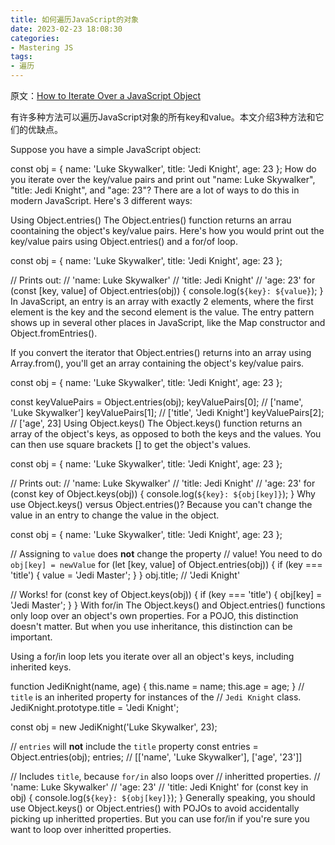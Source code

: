 ```yaml
---
title: 如何遍历JavaScript的对象
date: 2023-02-23 18:08:30
categories:
- Mastering JS
tags:
- 遍历
---
```


原文：[How to Iterate Over a JavaScript Object]()

有许多种方法可以遍历JavaScript对象的所有key和value。本文介绍3种方法和它们的优缺点。

<!-- more -->

Suppose you have a simple JavaScript object:

const obj = {
  name: 'Luke Skywalker',
  title: 'Jedi Knight',
  age: 23
};
How do you iterate over the key/value pairs and print out "name: Luke Skywalker", "title: Jedi Knight", and "age: 23"? There are a lot of ways to do this in modern JavaScript. Here's 3 different ways:

Using Object.entries()
The Object.entries() function returns an arrau coontaining the object's key/value pairs. Here's how you would print out the key/value pairs using Object.entries() and a for/of loop.

const obj = {
  name: 'Luke Skywalker',
  title: 'Jedi Knight',
  age: 23
};

// Prints out:
// 'name: Luke Skywalker'
// 'title: Jedi Knight'
// 'age: 23'
for (const [key, value] of Object.entries(obj)) {
  console.log(`${key}: ${value}`);
}
In JavaScript, an entry is an array with exactly 2 elements, where the first element is the key and the second element is the value. The entry pattern shows up in several other places in JavaScript, like the Map constructor and Object.fromEntries().

If you convert the iterator that Object.entries() returns into an array using Array.from(), you'll get an array containing the object's key/value pairs.

const obj = {
  name: 'Luke Skywalker',
  title: 'Jedi Knight',
  age: 23
};

const keyValuePairs = Object.entries(obj);
keyValuePairs[0]; // ['name', 'Luke Skywalker']
keyValuePairs[1]; // ['title', 'Jedi Knight']
keyValuePairs[2]; // ['age', 23]
Using Object.keys()
The Object.keys() function returns an array of the object's keys, as opposed to both the keys and the values. You can then use square brackets [] to get the object's values.

const obj = {
  name: 'Luke Skywalker',
  title: 'Jedi Knight',
  age: 23
};

// Prints out:
// 'name: Luke Skywalker'
// 'title: Jedi Knight'
// 'age: 23'
for (const key of Object.keys(obj)) {
  console.log(`${key}: ${obj[key]}`);
}
Why use Object.keys() versus Object.entries()? Because you can't change the value in an entry to change the value in the object.

const obj = {
  name: 'Luke Skywalker',
  title: 'Jedi Knight',
  age: 23
};

// Assigning to `value` does **not** change the property
// value! You need to do `obj[key] = newValue`
for (let [key, value] of Object.entries(obj)) {
  if (key === 'title') {
    value = 'Jedi Master';
  }
}
obj.title; // 'Jedi Knight'

// Works!
for (const key of Object.keys(obj)) {
  if (key === 'title') {
    obj[key] = 'Jedi Master';
  }
}
With for/in
The Object.keys() and Object.entries() functions only loop over an object's own properties. For a POJO, this distinction doesn't matter. But when you use inheritance, this distinction can be important.

Using a for/in loop lets you iterate over all an object's keys, including inherited keys.

function JediKnight(name, age) {
  this.name = name;
  this.age = age;
}
// `title` is an inherited property for instances of the
// `Jedi Knight` class.
JediKnight.prototype.title = 'Jedi Knight';

const obj = new JediKnight('Luke Skywalker', 23);

// `entries` will **not** include the `title` property
const entries = Object.entries(obj);
entries; // [['name', 'Luke Skywalker'], ['age', '23']]

// Includes `title`, because `for/in` also loops over
// inheritted properties.
// 'name: Luke Skywalker'
// 'age: 23'
// 'title: Jedi Knight'
for (const key in obj) {
  console.log(`${key}: ${obj[key]}`);
}
Generally speaking, you should use Object.keys() or Object.entries() with POJOs to avoid accidentally picking up inheritted properties. But you can use for/in if you're sure you want to loop over inheritted properties.